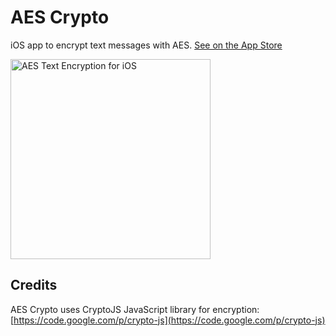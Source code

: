 # AES Crypto

iOS app to encrypt text messages with AES. [See on the App Store](https://itunes.apple.com/us/app/aes-crypto/id782965050)

<img src='https://raw.github.com/evgenyneu/aes-text-encryption-ios/master/Graphics/screenshots/iphone_4_inch/iphone_4_inch_640x1136_2.png' width='320' alt='AES Text Encryption for iOS'>

## Credits

AES Crypto uses CryptoJS JavaScript library for encryption: [https://code.google.com/p/crypto-js](https://code.google.com/p/crypto-js)
